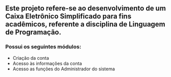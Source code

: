 ## Este projeto refere-se ao desenvolvimento de um Caixa Eletrônico Simplificado para fins acadêmicos, referente a disciplina de Linguagem de Programação.

### Possui os seguintes módulos:

* Criação da conta
* Acesso às informações da conta
* Acesso as funções do Administrador do sistema